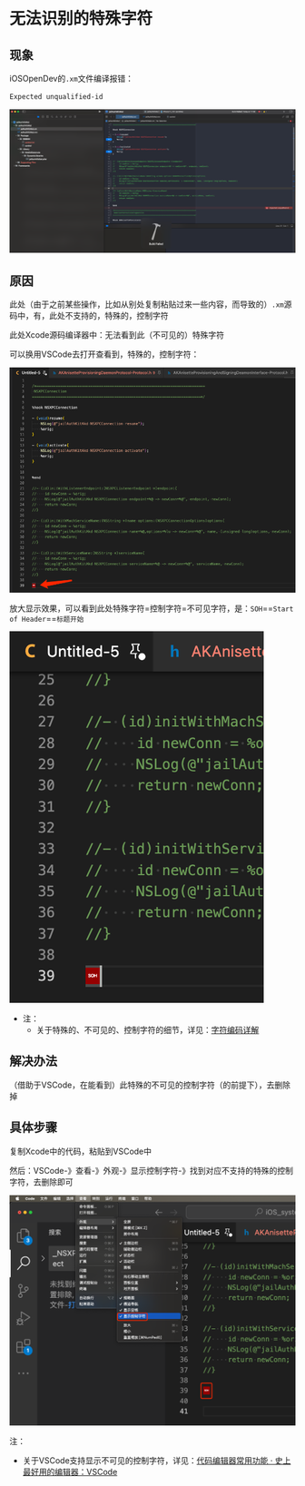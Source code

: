# 无法识别的特殊字符

## 现象

iOSOpenDev的`.xm`文件编译报错：

```bash
Expected unqualified-id
```

![xcode_expected_unqualified_id](../../assets/img/xcode_expected_unqualified_id.png)

## 原因

此处（由于之前某些操作，比如从别处复制粘贴过来一些内容，而导致的）`.xm`源码中，有，此处不支持的，特殊的，控制字符

此处Xcode源码编译器中：无法看到此（不可见的）特殊字符

可以换用VSCode去打开查看到，特殊的，控制字符：

![vscode_see_special_char_soh](../../assets/img/vscode_see_special_char_soh.png)

放大显示效果，可以看到此处特殊字符=控制字符=不可见字符，是：`SOH`==`Start of Header`==`标题开始`

![vscode_ctrl_char_soh](../../assets/img/vscode_ctrl_char_soh.png)

* 注：
  * 关于特殊的、不可见的、控制字符的细节，详见：[字符编码详解](https://www.crifan.org/files/doc/docbook/char_encoding/release/html/char_encoding.html#ascii_ctrl_char)

## 解决办法

（借助于VSCode，在能看到）此特殊的不可见的控制字符（的前提下），去删除掉

## 具体步骤

复制Xcode中的代码，粘贴到VSCode中

然后：VSCode-》查看-》外观-》显示控制字符-》找到对应不支持的特殊的控制字符，去删除即可

![vscode_show_ctrl_char](../../assets/img/vscode_show_ctrl_char.png)

注：

* 关于VSCode支持显示不可见的控制字符，详见：[代码编辑器常用功能 · 史上最好用的编辑器：VSCode](https://book.crifan.org/books/best_editor_vscode/website/editor_common_functions/)
